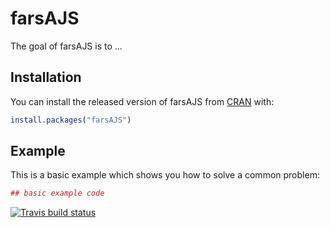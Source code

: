# farsAJS

The goal of farsAJS is to ...

## Installation

You can install the released version of farsAJS from [CRAN](https://CRAN.R-project.org) with:

``` r
install.packages("farsAJS")
```

## Example

This is a basic example which shows you how to solve a common problem:

``` r
## basic example code
```

[![Travis build status](https://travis-ci.org/ajsarradin/farsAJS.svg?branch=master)](https://travis-ci.org/ajsarradin/farsAJS)
